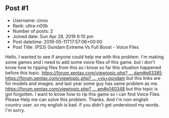 ## Post #1
- Username: cinos
- Rank: ultra-n00b
- Number of posts: 2
- Joined date: Sun Apr 28, 2019 6:10 pm
- Post datetime: 2019-05-11T17:57:06+00:00
- Post Title: (PS3) Gundam Extreme Vs Full Boost - Voice Files

Hello. I wanted to see if anyone could help me with this problem.
I'm making some games and i need to add some voice files of this game.
but i don't know how to ripping files from this
as i know so far this situation happened before this topic.
[https://forum.xentax.com/viewtopic.php? ... dam#p63385](https://forum.xentax.com/viewtopic.php?f=10&t=7847&p=63385&hilit=extreme+vs+gundam#p63385)
[https://forum.xentax.com/viewtopic.php? ... +vs+gundam](https://forum.xentax.com/viewtopic.php?f=16&t=11238&hilit=extreme+vs+gundam)
but this links are for models and images.
and last year some guy has same problem as me.
[https://forum.xentax.com/viewtopic.php? ... am#p140348](https://forum.xentax.com/viewtopic.php?f=17&t=18067&p=140348&hilit=extreme+vs+gundam#p140348)
but this topic is got forgotten.
I want to know how to rip this game so i can find Voice Files.
Please Help me can solve this problem. Thanks.
And i'm non-english country user. so my english is bad. if you didn't get understood my words. I'm sorry.
